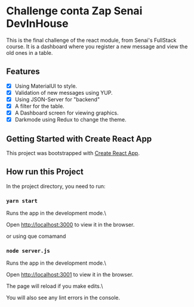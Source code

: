 # Challenge conta Zap Senai DevInHouse

This is the final challenge of the react module, from Senai's FullStack course.
It is a dashboard where you register a new message and view the old ones in a table.

## Features 

- [x] Using MaterialUI to style.
- [x] Validation of new messages using YUP.
- [x] Using JSON-Server for "backend"
- [x] A filter for the table.
- [x] A Dashboard screen for viewing graphics.
- [x] Darkmode using Redux to change the theme.

## Getting Started with Create React App

This project was bootstrapped with [Create React App](https://github.com/facebook/create-react-app).

## How run this Project
  
In the project directory, you need to run:
  
### `yarn start`

Runs the app in the development mode.\

Open [http://localhost:3000](http://localhost:3000) to view it in the browser.

or using que comamand
### `node server.js` 

Runs the app in the development mode.\

Open [http://localhost:3001](http://localhost:3001) to view it in the browser.

The page will reload if you make edits.\

You will also see any lint errors in the console.

 
